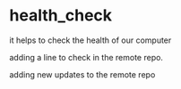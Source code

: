 # health_check
it helps to check the health of our computer

adding a line to check in the remote repo.

adding new updates to the remote repo
